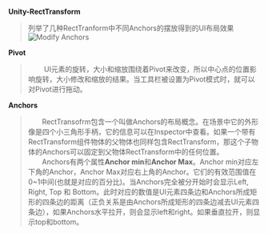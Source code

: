 **Unity-RectTransform**
>列举了几种RectTranform中不同Anchors的摆放得到的UI布局效果
![Modify Anchors](https://github.com/ChallengerCY/Unity-RectTransform/blob/master/TestRectTransform/Picture%26Gif/Anchors.gif)

**Pivot**
>&nbsp;&nbsp;&nbsp;&nbsp;&nbsp;&nbsp;&nbsp; UI元素的旋转，大小和缩放围绕着Pivot来改变，所以中心点的位置影响旋转，大小修改和缩放的结果。当工具栏被设置为Pivot模式时，就可以对Pivot进行拖动。


**Anchors**
>&nbsp;&nbsp;&nbsp;&nbsp;&nbsp;&nbsp;&nbsp;RectTransofrm包含一个叫做Anchors的布局概念。在场景中它的外形像是四个小三角形手柄，它的信息可以在Inspector中查看。如果一个带有RectTransform组件物体的父物体也同样包含RectTransform，那这个子物体的Anchors可以固定到父物体RectTransform中的任何位置。<br>&nbsp;&nbsp;&nbsp;&nbsp;&nbsp;&nbsp;&nbsp;Anchors有两个属性**Anchor min**和**Anchor Max**。Anchor min对应左下角的Anchor，Anchor Max对应右上角的Anchor。它们的有效范围值在0~1中间(也就是对应的百分比)。当Anchors完全被分开始时会显示Left, Right, Top 和 Bottom。此时对应的数值是UI元素四条边和Anchors所成矩形的四条边的距离（正负关系是由Anchors所成矩形的四条边减去UI元素四条边），如果Anchors水平拉开，则会显示left和right。如果垂直拉开，则显示top和bottom。